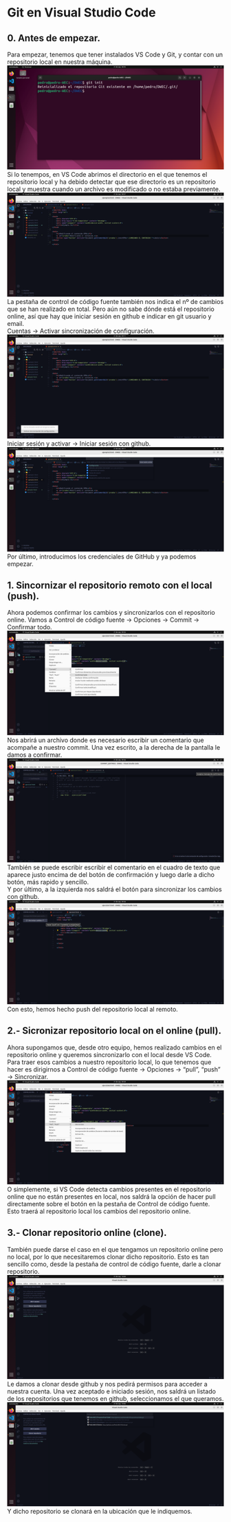 # Git en Visual Studio Code

## 0. Antes de empezar.
Para empezar, tenemos que tener instalados VS Code y Git, y contar con un repositorio local en nuestra máquina.<br>
![Imagen](../img/gitEnVsCode/1.png)<br>
Si lo tenempos, en VS Code abrimos el directorio en el que tenemos el repositorio local y ha debido detectar que ese directorio es un repositorio local y muestra cuando un archivo es modificado o no estaba previamente.<br>
![Imagen](../img/gitEnVsCode/3.png)<br>
La pestaña de control de código fuente también nos indica el nº de cambios que se han realizado en total. Pero aún no sabe dónde está el repositorio online, así que hay que iniciar sesión en github e indicar en git usuario y email.<br>
Cuentas -> Activar sincronización de configuración.<br>
![Imagen](../img/gitEnVsCode/4.png)<br>
Iniciar sesión y activar -> Iniciar sesión con github.<br>
![Imagen](../img/gitEnVsCode/5.png)<br>
Por último, introducimos los credenciales de GitHub y ya podemos empezar.
## 1. Sincornizar el repositorio remoto con el local (push).
Ahora podemos confirmar los cambios y sincronizarlos con el repositorio online. Vamos a Control de código fuente -> Opciones -> Commit -> Confirmar todo.<br>
![Imagen](../img/gitEnVsCode/8.png)<br>
Nos abrirá un archivo donde es necesario escribir un comentario que acompañe a nuestro commit. Una vez escrito, a la derecha de la pantalla le damos a confirmar.<br>
![Imagen](../img/gitEnVsCode/9.png)<br>
También se puede escribir escribir el comentario en el cuadro de texto que aparece justo encima de del botón de confirmación y luego darle a dicho botón, más rapido y sencillo.<br>
Y por último, a la izquierda nos saldrá el botón para sincronizar los cambios con github.<br>
![Imagen](../img/gitEnVsCode/10.png)<br>
Con esto, hemos hecho push del repositorio local al remoto.
## 2.- Sicronizar repositorio local on el online (pull).
Ahora supongamos que, desde otro equipo, hemos realizado cambios en el repositorio online y queremos sincronizarlo con el local desde VS Code.
Para traer esos cambios a nuestro repositorio local, lo que tenemos que hacer es dirigirnos a Control de código fuente -> Opciones -> “pull”, “push” -> Sincronizar.
![Imagen](../img/gitEnVsCode/14.png)<br>
O simplemente, si VS Code detecta cambios presentes en el repositorio online que no están presentes en local, nos saldrá la opción de hacer pull directamente sobre el botón en la pestaña de Control de código fuente.
Esto traerá al repositorio local los cambios del repositorio online.
## 3.- Clonar repositorio online (clone).
También puede darse el caso en el que tengamos un repositorio online pero no local, por lo que necesitaremos clonar dicho repositorio. Esto es tan sencillo como, desde la pestaña de control de código fuente, darle a clonar repositorio.
![Imagen](../img/gitEnVsCode/16.png)<br>
Le damos a clonar desde github y nos pedirá permisos para acceder a nuestra cuenta. Una vez aceptado e iniciado sesión, nos saldrá un listado de los repositorios que tenemos en github, seleccionamos el que queramos.
![Imagen](../img/gitEnVsCode/17.png)<br>
Y dicho repositorio se clonará en la ubicación que le indiquemos.
